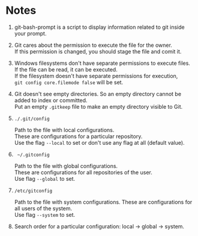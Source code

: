 # Notes

1.  git-bash-prompt is a script to display information related to git inside your prompt.

1.  Git cares about the permission to execute the file for the owner.  
    If this permission is changed, you should stage the file and comit it.
 
1.  Windows filesystems don't have separate permissions to execute files.  
    If the file can be read, it can be executed.  
    If the filesystem doesn't have separate permissions for execution,  
    `git config core.filemode false` will be set.
    
1.  Git doesn't see empty directories. So an empty directory cannot be added to index or committed.  
    Put an empty `.gitkeep` file to make an empty directory visible to Git.

1.  `./.git/config`

    Path to the file with local configurations.  
    These are configurations for a particular repository.  
    Use the flag `--local` to set or don't use any flag at all (default value).
    
1. ` ~/.gitconfig`

    Path to the file with global configurations.  
    These are configurations for all repositories of the user.  
    Use flag `--global` to set.
    
1.  `/etc/gitconfig`

    Path to the file with system configurations.
    These are configurations for all users of the system.  
    Use flag `--system` to set.
    
1.  Search order for a particular configuration: local -> global -> system.
